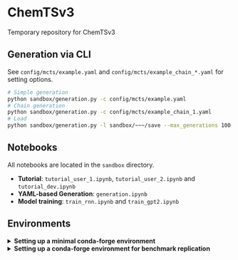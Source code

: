 # ChemTSv3
Temporary repository for ChemTSv3

## Generation via CLI
See `config/mcts/example.yaml` and `config/mcts/example_chain_*.yaml` for setting options.
```bash
# Simple generation
python sandbox/generation.py -c config/mcts/example.yaml
# Chain generation
python sandbox/generation.py -c config/mcts/example_chain_1.yaml
# Load
python sandbox/generation.py -l sandbox/~~~/save --max_generations 100 --time_limit 60
```

## Notebooks
All notebooks are located in the `sandbox` directory.
- **Tutorial**: `tutorial_user_1.ipynb`, `tutorial_user_2.ipynb` and `tutorial_dev.ipynb`
- **YAML-based Generation**: `generation.ipynb`
- **Model training**: `train_rnn.ipynb` and `train_gpt2.ipynb`

## Environments

<details>
  <summary><b>Setting up a minimal conda-forge environment</b></summary><br>

This section explains how to set up a minimal conda-forge environment. This environment can run all tutorial notebooks.

### Available classes
- **Transition**: `RNNTransition`, `GPT2Transition`, `JensenTransition`, `SMIRKSTransition`
- **Reward**: `JScoreReward`, `LogPReward`
- The corresponding Node classes, along with all implemented Filter and Policy classes, are also available in this environment.

### Setup steps

```bash
conda create -n v3env-m python=3.11.13
conda activate v3env-m
conda install -c conda-forge ipykernel rdkit transformers pytorch pytorch-gpu
```
Note: For CPU-only environments, omit pytorch-gpu from the last command.
</details>

<details>
  <summary><b>Setting up a conda-forge environment for benchmark replication</b></summary><br>

This section explains how to set up a conda-forge environment to replicate benchmark results.

### Available classes
- **Transition**: `RNNTransition`, `GPT2Transition`, `JensenTransition`, `SMIRKSTransition`
- **Reward**: `GuacaMolReward`, `TDCReward`, `JScoreReward`, `LogPReward`
- The corresponding Node classes, along with all implemented Filter and Policy classes, are also available in this environment.

### Setup steps

```bash
conda create -n v3env-b python=3.11.13
conda activate v3env-b
conda install -c conda-forge pytdc=1.1.14 guacamol ipykernel
conda install -c conda-forge pytorch pytorch-gpu
```
Note: For CPU-only environments, omit pytorch-gpu from the last command.
</details>
